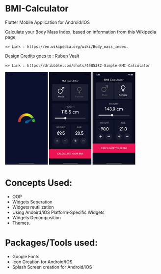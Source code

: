 # BMI-Calculator

Flutter Mobile Application for Android/IOS

Calculate your Body Mass Index, based on information from this Wikipedia page,

    => Link : https://en.wikipedia.org/wiki/Body_mass_index.


Design Credits goes to : Ruben Vaalt

    => Link : https://dribbble.com/shots/4585382-Simple-BMI-Calculator
    

<img src="1.png" height ="300" >
<img src="2.png" height ="300" >
<img src="3.png" height ="300" >

# Concepts Used:
- OOP
- Widgets Seperation
- Widgets reutilization
- Using Andoird/iOS Platform-Specific Widgets
- Widgets Decomposition 
- Themes.

# Packages/Tools used:
- Google Fonts
- Icon Creation for Android/IOS
- Splash Screen creation for Android/iOS
